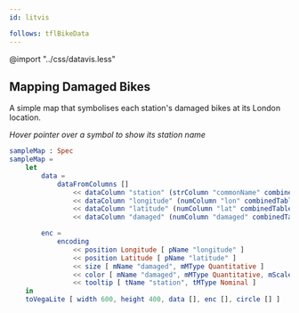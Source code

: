 ```yaml
---
id: litvis

follows: tflBikeData
---
```


@import "../css/datavis.less"

## Mapping Damaged Bikes

A simple map that symbolises each station's damaged bikes at its London location.

_Hover pointer over a symbol to show its station name_

```elm {l v interactive}
sampleMap : Spec
sampleMap =
    let
        data =
            dataFromColumns []
                << dataColumn "station" (strColumn "commonName" combinedTable |> strs)
                << dataColumn "longitude" (numColumn "lon" combinedTable |> nums)
                << dataColumn "latitude" (numColumn "lat" combinedTable |> nums)
                << dataColumn "damaged" (numColumn "damaged" combinedTable |> nums)

        enc =
            encoding
                << position Longitude [ pName "longitude" ]
                << position Latitude [ pName "latitude" ]
                << size [ mName "damaged", mMType Quantitative ]
                << color [ mName "damaged", mMType Quantitative, mScale [ scScheme "reds" [] ] ]
                << tooltip [ tName "station", tMType Nominal ]
    in
    toVegaLite [ width 600, height 400, data [], enc [], circle [] ]
```
